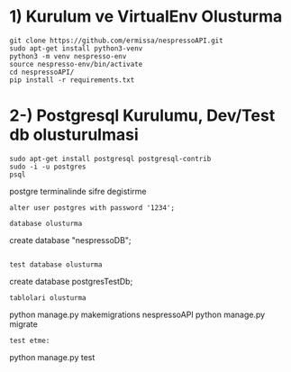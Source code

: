 # 1) Kurulum ve VirtualEnv Olusturma
```
git clone https://github.com/ermissa/nespressoAPI.git
sudo apt-get install python3-venv
python3 -m venv nespresso-env
source nespresso-env/bin/activate
cd nespressoAPI/
pip install -r requirements.txt
```

# 2-) Postgresql Kurulumu, Dev/Test db olusturulmasi
```
sudo apt-get install postgresql postgresql-contrib
sudo -i -u postgres
psql
```
postgre terminalinde sifre degistirme
```
alter user postgres with password '1234';
```
```
database olusturma
```
create database "nespressoDB";
```

test database olusturma
```
create database postgresTestDb;
```
tablolari olusturma
```
python manage.py makemigrations nespressoAPI
python manage.py migrate
```
test etme: 
```
python manage.py test
```
